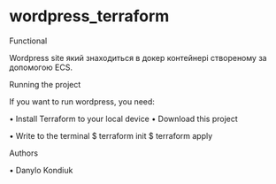 # wordpress_terraform
Functional

Wordpress  site який знаходиться в докер контейнері створеному за допомогою ECS.

Running the project

If you want to run wordpress, you need:

•	Install Terraform to your local device
•	Download this project

•	Write to the terminal
$ terraform init
$ terraform apply

Authors

•	Danylo Kondiuk
